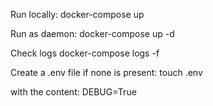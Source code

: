 Run locally:
docker-compose up

Run as daemon:
docker-compose up -d

Check logs
docker-compose logs -f

Create a .env file if none is present:
touch .env 

with the content:
DEBUG=True